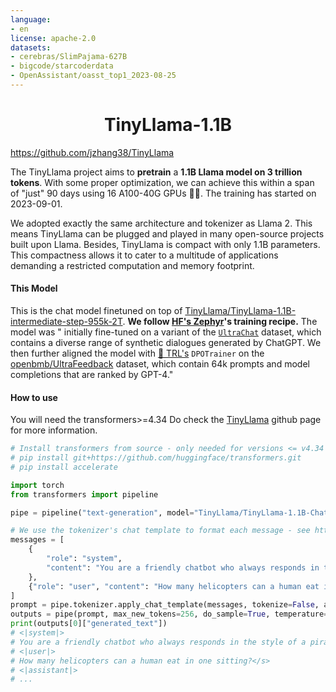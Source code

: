 ```yaml
---
language:
- en
license: apache-2.0
datasets:
- cerebras/SlimPajama-627B
- bigcode/starcoderdata
- OpenAssistant/oasst_top1_2023-08-25
---
```

<div align="center">

# TinyLlama-1.1B
</div>

https://github.com/jzhang38/TinyLlama

The TinyLlama project aims to **pretrain** a **1.1B Llama model on 3 trillion tokens**. With some proper optimization, we can achieve this within a span of "just" 90 days using 16 A100-40G GPUs 🚀🚀. The training has started on 2023-09-01. 


We adopted exactly the same architecture and tokenizer as Llama 2. This means TinyLlama can be plugged and played in many open-source projects built upon Llama. Besides, TinyLlama is compact with only 1.1B parameters. This compactness allows it to cater to a multitude of applications demanding a restricted computation and memory footprint.

#### This Model
This is the chat model finetuned on top of [TinyLlama/TinyLlama-1.1B-intermediate-step-955k-2T](https://huggingface.co/TinyLlama/TinyLlama-1.1B-intermediate-step-955k-token-2T). **We follow [HF's Zephyr](https://huggingface.co/HuggingFaceH4/zephyr-7b-alpha/edit/main/README.md)'s training recipe.** The model was " initially fine-tuned on a variant of the [`UltraChat`](https://huggingface.co/datasets/stingning/ultrachat) dataset, which contains a diverse range of synthetic dialogues generated by ChatGPT. 
We then further aligned the model with [🤗 TRL's](https://github.com/huggingface/trl) `DPOTrainer` on the [openbmb/UltraFeedback](https://huggingface.co/datasets/openbmb/UltraFeedback) dataset, which contain 64k prompts and model completions that are ranked by GPT-4." 


#### How to use
You will need the transformers>=4.34
Do check the [TinyLlama](https://github.com/jzhang38/TinyLlama) github page for more information.

```python
# Install transformers from source - only needed for versions <= v4.34
# pip install git+https://github.com/huggingface/transformers.git
# pip install accelerate

import torch
from transformers import pipeline

pipe = pipeline("text-generation", model="TinyLlama/TinyLlama-1.1B-Chat-v0.6", torch_dtype=torch.bfloat16, device_map="auto")

# We use the tokenizer's chat template to format each message - see https://huggingface.co/docs/transformers/main/en/chat_templating
messages = [
    {
        "role": "system",
        "content": "You are a friendly chatbot who always responds in the style of a pirate",
    },
    {"role": "user", "content": "How many helicopters can a human eat in one sitting?"},
]
prompt = pipe.tokenizer.apply_chat_template(messages, tokenize=False, add_generation_prompt=True)
outputs = pipe(prompt, max_new_tokens=256, do_sample=True, temperature=0.7, top_k=50, top_p=0.95)
print(outputs[0]["generated_text"])
# <|system|>
# You are a friendly chatbot who always responds in the style of a pirate.</s>
# <|user|>
# How many helicopters can a human eat in one sitting?</s>
# <|assistant|>
# ...
```